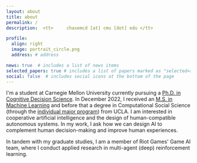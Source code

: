 ```yaml
---
layout: about
title: about
permalink: /
description:  <tt>     chasemcd [at] cmu [dot] edu </tt>

profile:
  align: right
  image: portrait_circle.png
  address: # address

news: true  # includes a list of news items
selected_papers: true # includes a list of papers marked as "selected={true}"
social: false  # includes social icons at the bottom of the page
---
```



I'm a student at Carnegie Mellon University currently pursuing a [Ph.D. in Cognitive Decision Science](https://www.cmu.edu/dietrich/sds/graduate/index.html). In December 2022, I received an [M.S. in Machine Learning](https://www.ml.cmu.edu/) and before that a degree in Computational Social Science (through the [individual major program](https://www.honors.ucla.edu/other-programs/design-your-own-major/)) from UCLA. I am interested in cooperative artificial intelligence and the design of human-compatible autonomous systems. In my work, I ask how we can design AI to complement human decision-making and improve human experiences.

In tandem with my graduate studies, I am a member of Riot Games' Game AI team, where I conduct applied research in multi-agent (deep) reinforcement learning. 

<!-- Write your biography here. Tell the world about yourself. Link to your favorite [subreddit](http://reddit.com). You can put a picture in, too. The code is already in, just name your picture `prof_pic.jpg` and put it in the `img/` folder.

Put your address / P.O. box / other info right below your picture. You can also disable any these elements by editing `profile` property of the YAML header of your `_pages/about.md`. Edit `_bibliography/papers.bib` and Jekyll will render your [publications page](/al-folio/publications/) automatically.

Link to your social media connections, too. This theme is set up to use [Font Awesome icons](http://fortawesome.github.io/Font-Awesome/) and [Academicons](https://jpswalsh.github.io/academicons/), like the ones below. Add your Facebook, Twitter, LinkedIn, Google Scholar, or just disable all of them. -->
